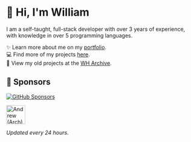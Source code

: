 # 👋 Hi, I'm William
I am a self-taught, full-stack developer with over 3 years of experience, with knowledge in over 5 programming languages.

✨️ Learn more about me on my [portfolio](https://williamharrison.dev).
<br>
💻 Find more of my projects [here](https://github.com/wdhdev).
<br>
📁 View my old projects at the [WH Archive](https://github.com/WHArchive).

## 💖 Sponsors
[![GitHub Sponsors](https://img.shields.io/github/sponsors/WilliamDavidHarrison?style=for-the-badge&logo=github&color=e75ac5)](https://github.com/sponsors/WilliamDavidHarrison)

<!-- sponsors --><a href="https://github.com/Arch881010"><img src="https://github.com/Arch881010.png" width="50px" alt="Andrew (Arch)" /></a><!-- sponsors -->

*Updated every 24 hours.*

